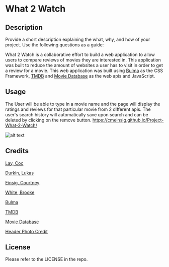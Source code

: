 # What 2 Watch

## Description

Provide a short description explaining the what, why, and how of your project. Use the following questions as a guide:

What 2 Watch is a collaborative effort to build a web application to allow users to compare reviews of movies they are interested in. This application was built to reduce the amount of websites a user has to visit in order to get a review for a movie. This web application was built using [Bulma](https://bulma.io/) as the CSS Framework, [TMDB]( https://developers.themoviedb.org/3/getting-started/introduction) and [Movie Database](https://rapidapi.com/standingapi-standingapi-default/api/moviesdb5/) as the web apis and JavaScript. 

## Usage

The User will be able to type in a movie name and the page will display the ratings and reviews for that particular movie from 2 different apis. The user's search history will automatically save upon search and can be deleted by clicking on the remove button. https://cmeinsig.github.io/Project-What-2-Watch/

![alt text](assets/images/screenshot.png)

## Credits

[Lay, Coc](https://github.com/coclay1)

[Durkin, Lukas](https://github.com/DukeLurkin)

[Einsig, Courtney](https://github.com/CmEinsig)

[White, Brooke](https://github.com/bro74)

[Bulma](https://bulma.io/)

[TMDB]( https://developers.themoviedb.org/3/getting-started/introduction)

[Movie Database](https://rapidapi.com/standingapi-standingapi-default/api/moviesdb5/)

[Header Photo Credit](https://unsplash.com/)

## License

Please refer to the LICENSE in the repo.
